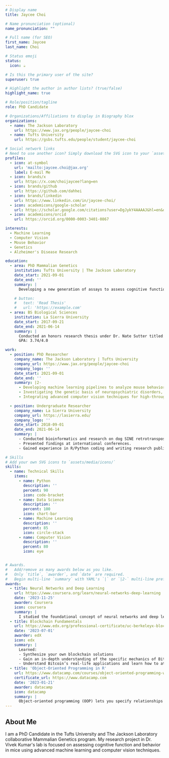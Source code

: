 ```yaml
---
# Display name
title: Jaycee Choi

# Name pronunciation (optional)
name_pronunciation: ""

# Full name (for SEO)
first_name: Jaycee
last_name: Choi

# Status emoji
status:
  icon: ☕️

# Is this the primary user of the site?
superuser: true

# Highlight the author in author lists? (true/false)
highlight_name: true

# Role/position/tagline
role: PhD Candidate

# Organizations/Affiliations to display in Biography blox
organizations:
  - name: The Jackson Laboratory
    url: https://www.jax.org/people/jaycee-choi
  - name: Tufts University
    url: https://gsbs.tufts.edu/people/student/jaycee-choi

# Social network links
# Need to use another icon? Simply download the SVG icon to your `assets/media/icons/` folder.
profiles:
  - icon: at-symbol
    url: 'mailto:jaycee.choi@jax.org'
    label: E-mail Me
  - icon: brands/x
    url: https://x.com/choijaycee?lang=en
  - icon: brands/github
    url: https://github.com/dahhei
  - icon: brands/linkedin
    url: https://www.linkedin.com/in/jaycee-choi/
  - icon: academicons/google-scholar
    url: https://scholar.google.com/citations?user=DgJykY4AAAAJ&hl=en&oi=sra
  - icon: academicons/orcid
    url: https://orcid.org/0000-0003-3401-0867

interests:
  - Machine Learning
  - Computer Vision
  - Mouse Behavior
  - Genetics
  - Alzheimer's Disease Research

education:
  - area: PhD Mammalian Genetics
    institution: Tufts University | The Jackson Laboratory
    date_start: 2021-09-01
    date_end: ''
    summary: |
      Developing a new generation of assays to assess cognitive function in agoing mice, utilizing ethological tasks and long-term monitoring supported by machine learning. My research is at the intersection of genetics, computer vision, and behavioral analysis.

    # button:
    #   text: 'Read Thesis'
    #   url: 'https://example.com'
  - area: BS Biological Sciences
    institution: La Sierra University
    date_start: 2017-09-21
    date_end: 2021-06-14
    summary: |
      Conducted an honors research thesis under Dr. Nate Sutter titled: SINE Retrotransposons Import Polyadenylation Signals to 3'UTRs in Dogs (*Canis familiaris*)
      GPA: 3.74/4.0

work:
  - position: PhD Researcher
    company_name: The Jackson Laboratory | Tufts University
    company_url: https://www.jax.org/people/jaycee-choi
    company_logo: ''
    date_start: 2021-09-01
    date_end: ''
    summary: |2-
      - Developing machine learning pipelines to analyze mouse behavior and cognitive function.
      - Investigating the genetic basis of neuropsychiatric disorders, with a focus on Alzheimer’s disease.
      - Integrating advanced computer vision techniques for high-throughput behavioral assays.

  - position: Undergraduate Researcher
    company_name: La Sierra University
    company_url: https://lasierra.edu/
    company_logo: ''
    date_start: 2018-09-01
    date_end: 2021-06-14
    summary: |
      - Conducted bioinformatics and research on dog SINE retrotransposons.
      - Presented findings at international conferences.
      - Gained experience in R/Python coding and writing research publications.

# Skills
# Add your own SVG icons to `assets/media/icons/`
skills:
  - name: Technical Skills
    items:
      - name: Python
        description: ''
        percent: 90
        icon: code-bracket
      - name: Data Science
        description: ''
        percent: 100
        icon: chart-bar
      - name: Machine Learning
        description: ''
        percent: 85
        icon: circle-stack
      - name: Computer Vision
        description: ''
        percent: 80
        icon: eye


# Awards.
#   Add/remove as many awards below as you like.
#   Only `title`, `awarder`, and `date` are required.
#   Begin multi-line `summary` with YAML's `|` or `|2-` multi-line prefix and indent 2 spaces below.
awards:
  - title: Neural Networks and Deep Learning
    url: https://www.coursera.org/learn/neural-networks-deep-learning
    date: '2023-11-25'
    awarder: Coursera
    icon: coursera
    summary: |
      I studied the foundational concept of neural networks and deep learning. By the end, I was familiar with the significant technological trends driving the rise of deep learning; build, train, and apply fully connected deep neural networks; implement efficient (vectorized) neural networks; identify key parameters in a neural network’s architecture; and apply deep learning to your own applications.
  - title: Blockchain Fundamentals
    url: https://www.edx.org/professional-certificate/uc-berkeleyx-blockchain-fundamentals
    date: '2023-07-01'
    awarder: edX
    icon: edx
    summary: |
      Learned:
      - Synthesize your own blockchain solutions
      - Gain an in-depth understanding of the specific mechanics of Bitcoin
      - Understand Bitcoin’s real-life applications and learn how to attack and destroy Bitcoin, Ethereum, smart contracts and Dapps, and alternatives to Bitcoin’s Proof-of-Work consensus algorithm
  - title: 'Object-Oriented Programming in R'
    url: https://www.datacamp.com/courses/object-oriented-programming-with-s3-and-r6-in-r
    certificate_url: https://www.datacamp.com
    date: '2023-01-21'
    awarder: datacamp
    icon: datacamp
    summary: |
      Object-oriented programming (OOP) lets you specify relationships between functions and the objects that they can act on, helping you manage complexity in your code. This is an intermediate level course, providing an introduction to OOP, using the S3 and R6 systems. S3 is a great day-to-day R programming tool that simplifies some of the functions that you write. R6 is especially useful for industry-specific analyses, working with web APIs, and building GUIs.
---
```


## About Me

I am a PhD Candidate in the Tufts University and The Jackson Laboratory collaborative Mammalian Genetics program. My research project in Dr. Vivek Kumar's lab is focused on assessing cognitive function and behavior in mice using advanced machine learning and computer vision techniques. 
